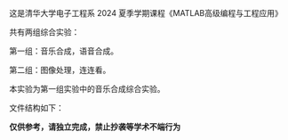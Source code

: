 这是清华大学电子工程系 2024 夏季学期课程《MATLAB高级编程与工程应用》



共有两组综合实验：

第一组：音乐合成，语音合成。

第二组：图像处理，连连看。

本实验为第一组实验中的音乐合成综合实验。



文件结构如下：





**仅供参考，请独立完成，禁止抄袭等学术不端行为**
